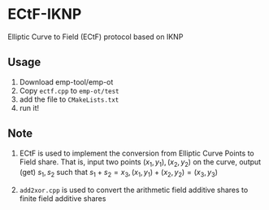 # ECtF-IKNP
Elliptic Curve to Field (ECtF) protocol based on IKNP

## Usage
1. Download emp-tool/emp-ot
2. Copy `ectf.cpp` to `emp-ot/test`
3. add the file to `CMakeLists.txt`
4. run it!

## Note
1. ECtF is used to implement the conversion from Elliptic Curve Points to Field share. That is, input two points $(x_1, y_1), (x_2,y_2)$ on the curve, output (get) $s_1,s_2$ such that $s_1+s_2=x_3, (x_1,y_1)+(x_2,y_2)=(x_3,y_3)$

2. `add2xor.cpp` is used to convert the arithmetic field additive shares to finite field additive shares